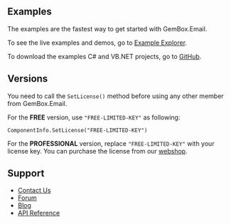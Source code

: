 ## Examples

The examples are the fastest way to get started with GemBox.Email.

To see the live examples and demos, go to [Example Explorer](https://www.gemboxsoftware.com/email/examples/c-sharp-vb-net-email-library/201).

To download the examples C# and VB.NET projects, go to [GitHub](https://github.com/GemBoxLtd/GemBox.Email.Examples).

## Versions

You need to call the `SetLicense()` method before using any other member from GemBox.Email.

For the **FREE** version, use `"FREE-LIMITED-KEY"` as following:

```
ComponentInfo.SetLicense("FREE-LIMITED-KEY")
```

For the **PROFESSIONAL** version, replace `"FREE-LIMITED-KEY"` with your license key.
You can purchase the license from our [webshop](https://www.gemboxsoftware.com/email/pricelist).

## Support

* [Contact Us](https://support.gemboxsoftware.com/new-ticket?ticket%5Bdepartment%5D=1&ticket%5Bproduct%5D=3)
* [Forum](https://forum.gemboxsoftware.com/c/gembox-email/9)
* [Blog](https://www.gemboxsoftware.com/gembox-email)
* [API Reference](https://www.gemboxsoftware.com/email/docs/introduction.html)